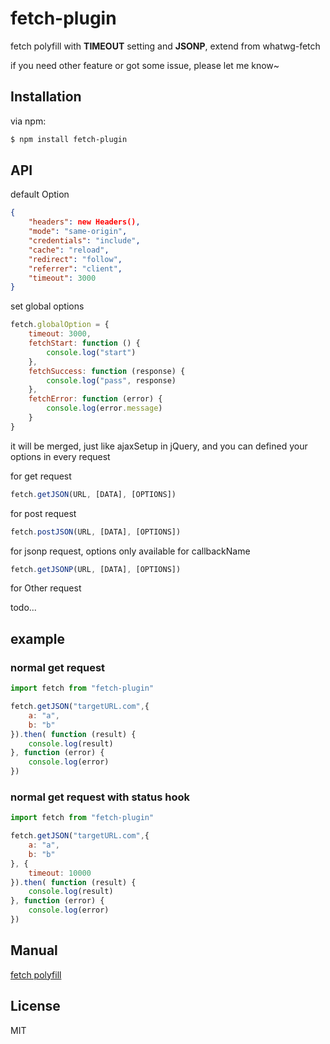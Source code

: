 # fetch-plugin

fetch polyfill with **TIMEOUT** setting and **JSONP**, extend from whatwg-fetch

if you need other feature or got some issue, please let me know~

## Installation

via npm:

```bash
$ npm install fetch-plugin
```

## API

default Option

```json
{
    "headers": new Headers(),
    "mode": "same-origin",
    "credentials": "include",
    "cache": "reload",
    "redirect": "follow",
    "referrer": "client",
    "timeout": 3000
}
```

set global options

```js
fetch.globalOption = {
    timeout: 3000,
    fetchStart: function () {
        console.log("start")
    },
    fetchSuccess: function (response) {
        console.log("pass", response)
    },
    fetchError: function (error) {
        console.log(error.message)
    }
}
```
it will be merged, just like ajaxSetup in jQuery, and you can defined your options in every request

for get request

```js
fetch.getJSON(URL, [DATA], [OPTIONS])
```

for post request

```js
fetch.postJSON(URL, [DATA], [OPTIONS])
```

for jsonp request, options only available for callbackName

```js
fetch.getJSONP(URL, [DATA], [OPTIONS])
```

for Other request

todo...

## example

### normal get request

``` js
import fetch from "fetch-plugin"

fetch.getJSON("targetURL.com",{
    a: "a",
    b: "b"
}).then( function (result) {
    console.log(result)
}, function (error) {
    console.log(error)
})
```

### normal get request with status hook

``` js
import fetch from "fetch-plugin"

fetch.getJSON("targetURL.com",{
    a: "a",
    b: "b"
}, {
    timeout: 10000
}).then( function (result) {
    console.log(result)
}, function (error) {
    console.log(error)
})
```

## Manual

[fetch polyfill](https://github.com/github/fetch)

## License

MIT
